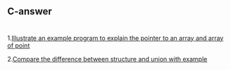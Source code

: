## C-answer

#
1.[Illustrate an example program to explain the pointer to an array and array of point](https://github.com/BalaPriyanB/C-answer/blob/main/Illustrate%20an%20example%20program%20to%20explain%20the%20pointer%20to%20an%20array%20and%20array%20of%20%20pointer.md)

2.[Compare the difference between structure and union with example](https://github.com/BalaPriyanB/C-answer)
